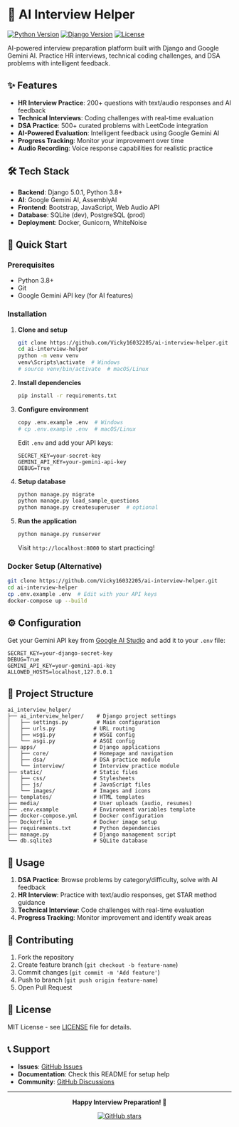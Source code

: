 # 🤖 AI Interview Helper

[![Python Version](https://img.shields.io/badge/python-3.8%2B-blue.svg)](https://python.org)
[![Django Version](https://img.shields.io/badge/django-5.0.1-green.svg)](https://djangoproject.com)
[![License](https://img.shields.io/badge/license-MIT-blue.svg)](LICENSE)

AI-powered interview preparation platform built with Django and Google Gemini AI. Practice HR interviews, technical coding challenges, and DSA problems with intelligent feedback.

## ✨ Features

- **HR Interview Practice**: 200+ questions with text/audio responses and AI feedback
- **Technical Interviews**: Coding challenges with real-time evaluation
- **DSA Practice**: 500+ curated problems with LeetCode integration
- **AI-Powered Evaluation**: Intelligent feedback using Google Gemini AI
- **Progress Tracking**: Monitor your improvement over time
- **Audio Recording**: Voice response capabilities for realistic practice

## 🛠 Tech Stack

- **Backend**: Django 5.0.1, Python 3.8+
- **AI**: Google Gemini AI, AssemblyAI
- **Frontend**: Bootstrap, JavaScript, Web Audio API
- **Database**: SQLite (dev), PostgreSQL (prod)
- **Deployment**: Docker, Gunicorn, WhiteNoise

## 🚀 Quick Start

### Prerequisites
- Python 3.8+
- Git
- Google Gemini API key (for AI features)

### Installation

1. **Clone and setup**
   ```bash
   git clone https://github.com/Vicky16032205/ai-interview-helper.git
   cd ai-interview-helper
   python -m venv venv
   venv\Scripts\activate  # Windows
   # source venv/bin/activate  # macOS/Linux
   ```

2. **Install dependencies**
   ```bash
   pip install -r requirements.txt
   ```

3. **Configure environment**
   ```bash
   copy .env.example .env  # Windows
   # cp .env.example .env  # macOS/Linux
   ```
   Edit `.env` and add your API keys:
   ```env
   SECRET_KEY=your-secret-key
   GEMINI_API_KEY=your-gemini-api-key
   DEBUG=True
   ```

4. **Setup database**
   ```bash
   python manage.py migrate
   python manage.py load_sample_questions
   python manage.py createsuperuser  # optional
   ```

5. **Run the application**
   ```bash
   python manage.py runserver
   ```
   
   Visit `http://localhost:8000` to start practicing!

### Docker Setup (Alternative)
```bash
git clone https://github.com/Vicky16032205/ai-interview-helper.git
cd ai-interview-helper
cp .env.example .env  # Edit with your API keys
docker-compose up --build
```

## ⚙️ Configuration

Get your Gemini API key from [Google AI Studio](https://aistudio.google.com/) and add it to your `.env` file:

```env
SECRET_KEY=your-django-secret-key
DEBUG=True
GEMINI_API_KEY=your-gemini-api-key
ALLOWED_HOSTS=localhost,127.0.0.1
```

## 📁 Project Structure

```
ai_interview_helper/
├── ai_interview_helper/    # Django project settings
│   ├── settings.py         # Main configuration
│   ├── urls.py            # URL routing
│   ├── wsgi.py            # WSGI config
│   └── asgi.py            # ASGI config
├── apps/                  # Django applications
│   ├── core/              # Homepage and navigation
│   ├── dsa/               # DSA practice module
│   └── interview/         # Interview practice module
├── static/                # Static files
│   ├── css/               # Stylesheets
│   ├── js/                # JavaScript files
│   └── images/            # Images and icons
├── templates/             # HTML templates
├── media/                 # User uploads (audio, resumes)
├── .env.example           # Environment variables template
├── docker-compose.yml     # Docker configuration
├── Dockerfile             # Docker image setup
├── requirements.txt       # Python dependencies
├── manage.py              # Django management script
└── db.sqlite3             # SQLite database
```

## 🎯 Usage

1. **DSA Practice**: Browse problems by category/difficulty, solve with AI feedback
2. **HR Interview**: Practice with text/audio responses, get STAR method guidance
3. **Technical Interview**: Code challenges with real-time evaluation
4. **Progress Tracking**: Monitor improvement and identify weak areas

## 🤝 Contributing

1. Fork the repository
2. Create feature branch (`git checkout -b feature-name`)
3. Commit changes (`git commit -m 'Add feature'`)
4. Push to branch (`git push origin feature-name`)
5. Open Pull Request

## 📄 License

MIT License - see [LICENSE](LICENSE) file for details.

## 📞 Support

- **Issues**: [GitHub Issues](https://github.com/Vicky16032205/ai-interview-helper/issues)
- **Documentation**: Check this README for setup help
- **Community**: [GitHub Discussions](https://github.com/Vicky16032205/ai-interview-helper/discussions)

---

<div align="center">

**Happy Interview Preparation! 🚀**

[![GitHub stars](https://img.shields.io/github/stars/Vicky16032205/ai-interview-helper?style=social)](https://github.com/Vicky16032205/ai-interview-helper/stargazers)

</div>
